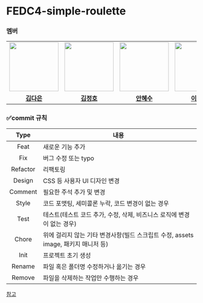 # FEDC4-simple-roulette
###  멤버
<table>
 <tr>
    <td align="center"><a href="https://github.com/GBAJS754"><img src="https://avatars.githubusercontent.com/GBAJS754" width="130px;" alt=""></a></td>
    <td align="center"><a href="https://github.com/cloud0406"><img src="https://avatars.githubusercontent.com/cloud0406" width="130px;" alt=""></a></td>
    <td align="center"><a href="https://github.com/suehdn"><img src="https://avatars.githubusercontent.com/suehdn" width="130px;" alt=""></a></td>
    <td align="center"><a href="https://github.com/bbearcookie"><img src="https://avatars.githubusercontent.com/bbearcookie" width="130px;" alt=""></a></td>
  </tr>
  <tr>
    <td align="center"><a href="https://github.com/GBAJS754"><b>김다은</b></a></td>
    <td align="center"><a href="https://github.com/cloud0406"><b>김정호</b></a></td>
    <td align="center"><a href="https://github.com/suehdn"><b>안혜수</b></a></td>
    <td align="center"><a href="https://github.com/bbearcookie"><b>이상훈</b></a></td>
  </tr>
</table>

### ✅commit 규칙
|   Type   |내용|
|:--------:|---|
|   Feat   |새로운 기능 추가|
|   Fix    |버그 수정 또는 typo|
| Refactor |리팩토링|
|  Design  |CSS 등 사용자 UI 디자인 변경|
| Comment  |필요한 주석 추가 및 변경|
|  Style   |코드 포맷팅, 세미콜론 누락, 코드 변경이 없는 경우|
|   Test   |테스트(테스트 코드 추가, 수정, 삭제, 비즈니스 로직에 변경이 없는 경우)|
|  Chore   |위에 걸리지 않는 기타 변경사항(빌드 스크립트 수정, assets image, 패키지 매니저 등)|
|   Init   |프로젝트 초기 생성|
|  Rename  |파일 혹은 폴더명 수정하거나 옮기는 경우|
|  Remove  |파일을 삭제하는 작업만 수행하는 경우|

[참고](https://kdjun97.github.io/git-github/commit-convention/)
